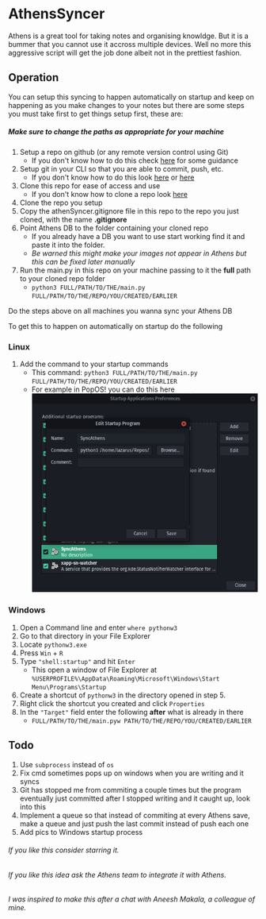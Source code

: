 # AthensSyncer
Athens is a great tool for taking notes and organising knowldge. But it is a bummer that you cannot use it accross multiple devices. Well no more this aggressive script will get the job done albeit not in the prettiest fashion.

## Operation
You can setup this syncing to happen automatically on startup and keep on happening as you make changes to your notes but there are some steps you must take first to get things setup first, these are:

##### Make sure to change the paths as appropriate for your machine

1. Setup a repo on github (or any remote version control using Git)
   * If you don't know how to do this check [here](https://docs.github.com/en/get-started/quickstart/create-a-repo) for some guidance
1. Setup git in your CLI so that you are able to commit, push, etc. 
   * If you don't know how to do this look [here](https://docs.github.com/en/get-started/quickstart/set-up-git) or [here](https://docs.gitlab.com/ee/gitlab-basics/start-using-git.html)
1. Clone this repo for ease of access and use
   * If you don't know how to clone a repo look [here](https://docs.github.com/en/repositories/creating-and-managing-repositories/cloning-a-repository#cloning-a-repository)
3. Clone the repo you setup 
4. Copy the athenSyncer.gitignore file in this repo to the repo you just cloned, with the name **.gitignore**
5. Point Athens DB to the folder containing your cloned repo
   * If you already have a DB you want to use start working find it and paste it into the folder. 
   * *Be warned this might make your images not appear in Athens but this can be fixed later manually*
6. Run the main.py in this repo on your machine passing to it the **full** path to your cloned repo folder
    * `python3 FULL/PATH/TO/THE/main.py FULL/PATH/TO/THE/REPO/YOU/CREATED/EARLIER`

Do the steps above on all machines you wanna sync your Athens DB

To get this to happen on automatically on startup do the following
### Linux
1. Add the command to your startup commands 
    * This command: `python3 FULL/PATH/TO/THE/main.py FULL/PATH/TO/THE/REPO/YOU/CREATED/EARLIER`
    * For example in PopOS! you can do this here 
    ![Linux Image](LinuxScreenshot.png)

### Windows
1. Open a Command line and enter `where pythonw3`
1. Go to that directory in your File Explorer
1. Locate `pythonw3.exe`
1. Press `Win` + `R`
1. Type `"shell:startup"` and hit `Enter`
   * This open a window of File Explorer at `%USERPROFILE%\AppData\Roaming\Microsoft\Windows\Start Menu\Programs\Startup`
1. Create a shortcut of `pythonw3` in the directory opened in step 5.
1. Right click the shortcut you created and click `Properties`
1. In the `"Target"` field enter the following **after** what is already in there
    * `FULL/PATH/TO/THE/main.pyw PATH/TO/THE/REPO/YOU/CREATED/EARLIER`



## Todo
1. Use `subprocess` instead of `os`
1. Fix cmd sometimes pops up on windows when you are writing and it syncs
1. Git has stopped me from commiting a couple times but the program eventually just committed after I stopped writing and it caught up, look into this
1. Implement a queue so that instead of commiting at every Athens save, make a queue and just push the last commit instead of push each one
1. Add pics to Windows startup process


###### If you like this consider starring it.
###### If you like this idea ask the Athens team to integrate it with Athens.
###### I was inspired to make this after a chat with Aneesh Makala, a colleague of mine.
